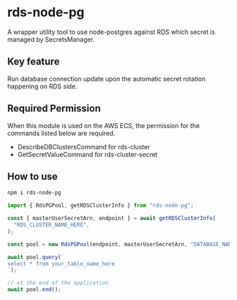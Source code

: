 # rds-node-pg

A wrapper utility tool to use node-postgres against RDS which secret is managed by SecretsManager.

## Key feature

Run database connection update upon the automatic secret rotation happening on RDS side.

## Required Permission

When this module is used on the AWS ECS, the permission for the commands listed below are required.

- DescribeDBClustersCommand for rds-cluster
- GetSecretValueCommand for rds-cluster-secret

## How to use

```sh
npm i rds-node-pg
```

```typescript
import { RdsPGPool, getRDSClusterInfo } from "rds-node-pg";

const { masterUserSecretArn, endpoint } = await getRDSClusterInfo(
  "RDS_CLUSTER_NAME_HERE",
);

const pool = new RdsPGPool(endpoint, masterUserSecretArn, "DATABASE_NAME_HERE");

await pool.query(`
select * from your_table_name_here
`);

// at the end of the application
await pool.end();
```

